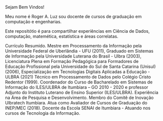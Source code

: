 Sejam Bem Vindos!

Meu nome é Roger A. Luz sou docente de cursos de graduação em computação e engenharias.

Este repositótio é para compartilhar experiências em Ciência de Dados, computação, matemética, estatística e áreas correlatas.

Currículo Resumido.
Mestre em Processamento da Informação pela Universidade Federal de Uberlândia - UFU (2011), Graduado em Sistemas de Informação pela Universidade Luterana do Brasil - Ulbra (2003),
Licenciatura Plena em Formação Pedagógica para Formadores de Educação Profissional pela Universidade do Sul de Santa Catarina (Unisul) (2006), Especialização em Tecnologias Digitais Aplicadas a Educação - ULBRA (2021) Técnico em Processamento de Dados pelo Colégio Cristo Redentor (1999). 
Coordenador do Curso de Bacharelado em Sistemas de Informação do ILES/ULBRA de Itumbiara – GO 2010 - 2020 e professor Adjunto do Instituto Luterano de Ensino Superior (ILES/ULBRA).
Experiência na Área de Pesquisa e Desenvolvimento. Membro do Comitê de Inovação Ulbratech Itumbiara. Atua como Avaliador de Cursos de Graduação do INEP/MEC (2018).
Docente da Escola SENAI de Itumbiara - Atuando nos cursos de Tecnologia da Informação.
